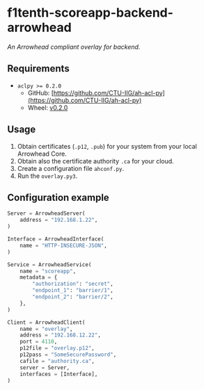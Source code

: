 # f1tenth-scoreapp-backend-arrowhead
_An Arrowhead compliant overlay for backend._


## Requirements
- `aclpy >= 0.2.0`
  - GitHub: [https://github.com/CTU-IIG/ah-acl-py](https://github.com/CTU-IIG/ah-acl-py)
  - Wheel: [v0.2.0](https://github.com/jara001/ah-acl-py/releases/download/v0.2.0/aclpy-0.2.0-py3-none-any.whl)


## Usage

1. Obtain certificates (`.p12`, `.pub`) for your system from your local Arrowhead Core.
2. Obtain also the certificate authority `.ca` for your cloud.
3. Create a configuration file `ahconf.py`.
4. Run the `overlay.py3`.


## Configuration example

```python
Server = ArrowheadServer(
    address = "192.168.1.22",
)

Interface = ArrowheadInterface(
    name = "HTTP-INSECURE-JSON",
)

Service = ArrowheadService(
    name = "scoreapp",
    metadata = {
        "authorization": "secret",
        "endpoint_1": "barrier/1",
        "endpoint_2": "barrier/2",
    },
)

Client = ArrowheadClient(
    name = "overlay",
    address = "192.168.12.22",
    port = 4110,
    p12file = "overlay.p12",
    p12pass = "SomeSecurePassword",
    cafile = "authority.ca",
    server = Server,
    interfaces = [Interface],
)
```
